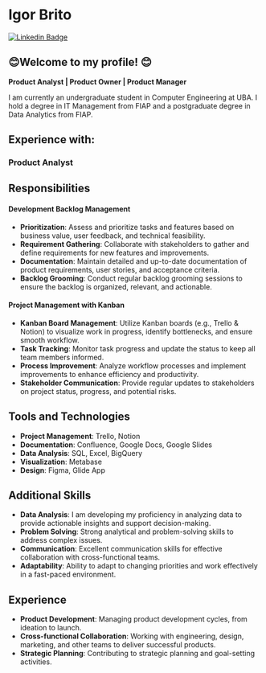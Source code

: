 # <div class="LI-profile-badge"  data-version="v1" data-size="medium" data-locale="pt_BR" data-type="horizontal" data-theme="dark" data-vanity="patotricks15"><a class="LI-simple-link">Igor Brito</a></div>
[![Linkedin Badge](https://img.shields.io/badge/-LinkedIn-blue?style=flat-square&logo=Linkedin&logoColor=white&link=)](https://www.linkedin.com/in/igor-oliveira-brito1/)

## 😊Welcome to my profile! 😊

**Product Analyst | Product Owner | Product Manager**

I am currently an undergraduate student in Computer Engineering at UBA. I hold a degree in IT Management from FIAP and a postgraduate degree in Data Analytics from FIAP.

## Experience with:

### Product Analyst

## Responsibilities

#### Development Backlog Management
- **Prioritization**: Assess and prioritize tasks and features based on business value, user feedback, and technical feasibility.
- **Requirement Gathering**: Collaborate with stakeholders to gather and define requirements for new features and improvements.
- **Documentation**: Maintain detailed and up-to-date documentation of product requirements, user stories, and acceptance criteria.
- **Backlog Grooming**: Conduct regular backlog grooming sessions to ensure the backlog is organized, relevant, and actionable.

#### Project Management with Kanban
- **Kanban Board Management**: Utilize Kanban boards (e.g., Trello & Notion) to visualize work in progress, identify bottlenecks, and ensure smooth workflow.
- **Task Tracking**: Monitor task progress and update the status to keep all team members informed.
- **Process Improvement**: Analyze workflow processes and implement improvements to enhance efficiency and productivity.
- **Stakeholder Communication**: Provide regular updates to stakeholders on project status, progress, and potential risks.

## Tools and Technologies
- **Project Management**: Trello, Notion
- **Documentation**: Confluence, Google Docs, Google Slides
- **Data Analysis**: SQL, Excel, BigQuery
- **Visualization**: Metabase
- **Design**: Figma, Glide App

## Additional Skills
- **Data Analysis**: I am developing my proficiency in analyzing data to provide actionable insights and support decision-making.
- **Problem Solving**: Strong analytical and problem-solving skills to address complex issues.
- **Communication**: Excellent communication skills for effective collaboration with cross-functional teams.
- **Adaptability**: Ability to adapt to changing priorities and work effectively in a fast-paced environment.

## Experience
- **Product Development**: Managing product development cycles, from ideation to launch.
- **Cross-functional Collaboration**: Working with engineering, design, marketing, and other teams to deliver successful products.
- **Strategic Planning**: Contributing to strategic planning and goal-setting activities.

